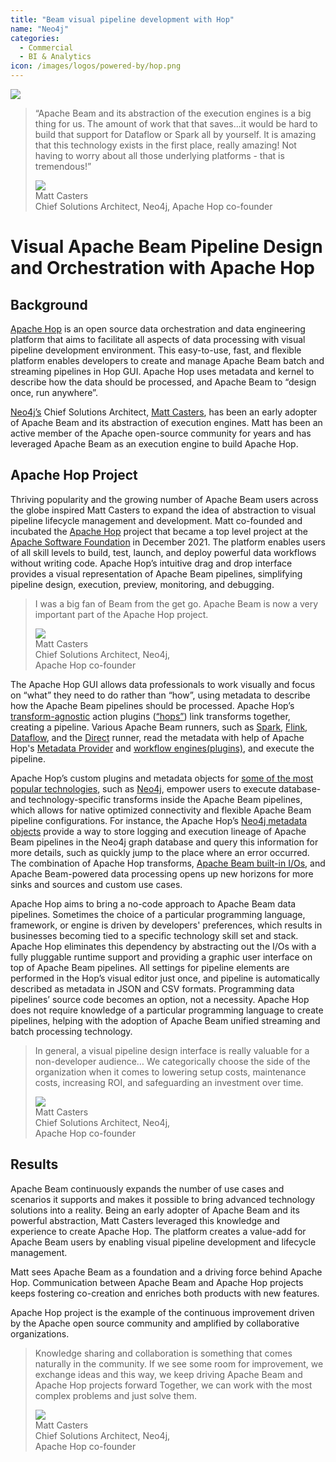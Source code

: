 ```yaml
---
title: "Beam visual pipeline development with Hop"
name: "Neo4j"
categories:
  - Commercial
  - BI & Analytics
icon: /images/logos/powered-by/hop.png
---
```

<!--
Licensed under the Apache License, Version 2.0 (the "License");
you may not use this file except in compliance with the License.
You may obtain a copy of the License at

http://www.apache.org/licenses/LICENSE-2.0

Unless required by applicable law or agreed to in writing, software
distributed under the License is distributed on an "AS IS" BASIS,
WITHOUT WARRANTIES OR CONDITIONS OF ANY KIND, either express or implied.
See the License for the specific language governing permissions and
limitations under the License.
-->

<div class="case-study-opinion">
    <div class="case-study-opinion-img">
        <img src="/images/logos/powered-by/hop.png"/>
    </div>
    <blockquote class="case-study-quote-block">
      <p class="case-study-quote-text">
        “Apache Beam and its abstraction of the execution engines is a big thing for us. The amount of work that that saves...it would be hard to build that support for Dataflow or Spark all by yourself. It is amazing that this technology exists in the first place, really amazing! Not having to worry about all those underlying platforms - that is tremendous!”
      </p>
      <div class="case-study-quote-author">
        <div class="case-study-quote-author-img">
            <img src="/images/matt_casters_photo.png">
        </div>
        <div class="case-study-quote-author-info">
            <div class="case-study-quote-author-name">
              Matt Casters
            </div>
            <div class="case-study-quote-author-position">
              Chief Solutions Architect, Neo4j, Apache Hop co-founder
            </div>
        </div>
      </div>
    </blockquote>
</div>
<div class="case-study-post">

#  Visual Apache Beam Pipeline Design and Orchestration with Apache Hop

##  Background

[Apache Hop](https://hop.apache.org/) is an open source data orchestration and data engineering platform that aims
to facilitate all aspects of data processing with visual pipeline development environment. This easy-to-use, fast, 
and flexible platform enables developers to create and manage Apache Beam batch and streaming pipelines in Hop GUI. 
Apache Hop uses metadata and kernel to describe how the data should be processed, and Apache Beam to “design once, run anywhere”.

[Neo4j’s](https://neo4j.com/) Chief Solutions Architect, [Matt Casters](https://be.linkedin.com/in/mattcasters), 
has been an early adopter of Apache Beam and its abstraction of execution engines. Matt has been an active member
of the Apache open-source community for years and has leveraged Apache Beam as an execution engine to build Apache Hop.

##  Apache Hop Project

Thriving popularity and the growing number of Apache Beam users across the globe inspired Matt Casters to expand
the idea of abstraction to visual pipeline lifecycle management and development. Matt co-founded and incubated the 
[Apache Hop](https://hop.apache.org/) project that became a top level project at the [Apache Software Foundation](https://www.apache.org/)
in December 2021. The platform enables users of all skill levels to build, test, launch, and deploy powerful data 
workflows without writing code. Apache Hop’s intuitive drag and drop interface provides a visual representation of
Apache Beam pipelines, simplifying pipeline design, execution, preview, monitoring, and debugging. 

<blockquote class="case-study-quote-block case-study-quote-wrapped">
  <p class="case-study-quote-text">
    I was a big fan of Beam from the get go. Apache Beam is now a very important part of the Apache Hop project.
  </p>
  <div class="case-study-quote-author">
    <div class="case-study-quote-author-img">
        <img src="/images/matt_casters_photo.png">
    </div>
    <div class="case-study-quote-author-info">
        <div class="case-study-quote-author-name">
          Matt Casters
        </div>
        <div class="case-study-quote-author-position">
          Chief Solutions Architect, Neo4j,
          <br>Apache Hop co-founder
        </div>
    </div>
  </div>
</blockquote>

The Apache Hop GUI allows data professionals to work visually and focus on “what” they need to do rather than “how”,
using metadata to describe how the Apache Beam pipelines should be processed.
Apache Hop’s [transform-agnostic](https://hop.apache.org/manual/latest/pipeline/create-pipeline.html#_concepts) action
plugins ([“hops”](https://hop.apache.org/manual/latest/pipeline/create-pipeline.html#_concepts)) link transforms 
together, creating a pipeline. Various Apache Beam runners, such as 
[Spark](https://hop.apache.org/manual/latest/pipeline/pipeline-run-configurations/beam-spark-pipeline-engine.html),
[Flink](https://hop.apache.org/manual/latest/pipeline/pipeline-run-configurations/beam-flink-pipeline-engine.html),
[Dataflow](https://hop.apache.org/manual/latest/pipeline/pipeline-run-configurations/beam-dataflow-pipeline-engine.html),
and the [Direct](https://hop.apache.org/manual/latest/pipeline/pipeline-run-configurations/beam-direct-pipeline-engine.html)
runner, read the metadata with help of Apache Hop's [Metadata Provider](https://hop.apache.org/dev-manual/latest/sdk/hop-sdk.html#_hop_metadata_providers)
and [workflow engines(plugins)](https://hop.apache.org/dev-manual/latest/sdk/hop-sdk.html#_workflow_execution), and execute the pipeline.

Apache Hop’s custom plugins and metadata objects for [some of the most popular technologies](https://hop.apache.org/manual/latest/technology/technology.html),
such as [Neo4j](https://neo4j.com/), empower users to execute database- and technology-specific transforms inside
the Apache Beam pipelines, which allows for native optimized connectivity and flexible Apache Beam pipeline configurations.
For instance, the Apache Hop’s [Neo4j metadata objects](https://hop.apache.org/manual/latest/technology/neo4j/index.html#_description) 
provide a way to store logging and execution lineage of Apache Beam pipelines in the Neo4j graph database and 
query this information for more details, such as quickly jump to the place where an error occurred. The combination of 
Apache Hop transforms, [Apache Beam built-in I/Os](https://beam.apache.org/documentation/io/built-in/), 
and Apache Beam-powered data processing opens up new horizons for more sinks and sources and custom use cases.

Apache Hop aims to bring a no-code approach to Apache Beam data pipelines. Sometimes the choice of a particular 
programming language, framework, or engine is driven by developers' preferences, which results in businesses becoming
tied to a specific technology skill set and stack. Apache Hop eliminates this dependency by abstracting out the I/Os 
with a fully pluggable runtime support and providing a graphic user interface on top of Apache Beam pipelines. All 
settings for pipeline elements are performed in the Hop’s visual editor just once, and pipeline is automatically 
described as metadata in JSON and CSV formats. Programming data pipelines’ source code becomes an option, not a 
necessity. Apache Hop does not require knowledge of a particular programming language to create pipelines, helping 
with the adoption of Apache Beam unified streaming and batch processing technology.

<blockquote class="case-study-quote-block case-study-quote-wrapped">
  <p class="case-study-quote-text">
    In general, a visual pipeline design interface is really valuable for a non-developer audience… 
    We categorically choose the side of the organization when it comes to lowering setup costs, 
    maintenance costs, increasing ROI, and safeguarding an investment over time.
  </p>
  <div class="case-study-quote-author">
    <div class="case-study-quote-author-img">
        <img src="/images/matt_casters_photo.png">
    </div>
    <div class="case-study-quote-author-info">
        <div class="case-study-quote-author-name">
          Matt Casters
        </div>
        <div class="case-study-quote-author-position">
          Chief Solutions Architect, Neo4j,
          <br>Apache Hop co-founder
        </div>
    </div>
  </div>
</blockquote>

## Results

Apache Beam continuously expands the number of use cases and scenarios it supports and makes it possible to bring 
advanced technology solutions into a reality. Being an early adopter of Apache Beam and its powerful abstraction, 
Matt Casters leveraged this knowledge and experience to create Apache Hop. The platform creates a value-add for 
Apache Beam users by enabling visual pipeline development and lifecycle management.

Matt sees Apache Beam as a foundation and a driving force behind Apache Hop. Communication between Apache Beam and 
Apache Hop projects keeps fostering co-creation and enriches both products with new features.

Apache Hop project is the example of the continuous improvement driven by the Apache open source community and 
amplified by collaborative organizations.

<blockquote class="case-study-quote-block case-study-quote-wrapped">
  <p class="case-study-quote-text">
    Knowledge sharing and collaboration is something that comes naturally in the community. If we 
    see some room for improvement, we exchange ideas and this way, we keep driving Apache Beam and 
    Apache Hop projects forward  Together, we can work with the most complex problems and just solve them.
  </p>
  <div class="case-study-quote-author">
    <div class="case-study-quote-author-img">
        <img src="/images/matt_casters_photo.png">
    </div>
    <div class="case-study-quote-author-info">
        <div class="case-study-quote-author-name">
          Matt Casters
        </div>
        <div class="case-study-quote-author-position">
          Chief Solutions Architect, Neo4j,
          <br>Apache Hop co-founder
        </div>
    </div>
  </div>
</blockquote>

</div>
<div class="clear-nav"></div>